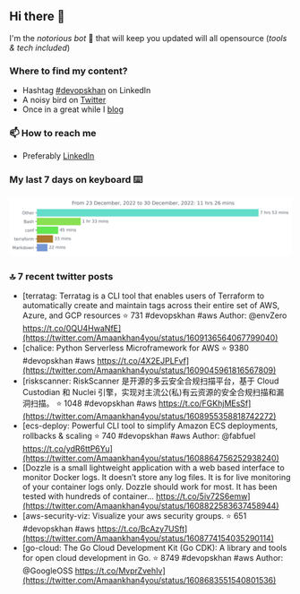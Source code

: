 <!--- [![Hits](https://hits.seeyoufarm.com/api/count/incr/badge.svg?url=https%3A%2F%2Fgithub.com%2Fakhan4u%2Fhit-counter&count_bg=%2379C83D&title_bg=%23555555&icon=&icon_color=%23E7E7E7&title=visits&edge_flat=false)](https://hits.seeyoufarm.com) --->

## Hi there 👋

I'm the _notorious bot_ 🤣 that will keep you updated will all opensource (_tools & tech included_) 

### Where to find my content?

* Hashtag [#devopskhan](https://www.linkedin.com/feed/hashtag/devopskhan) on LinkedIn
* A noisy bird on [Twitter](https://twitter.com/Amaankhan4you)
* Once in a great while I [blog](https://linuxparrot.netlify.app) 


### 📫 **How to reach me**

* Preferably [LinkedIn](https://www.linkedin.com/in/amaan-khan-linux-ninja)

### My last 7 days on keyboard ⌨️

<img src="https://github.com/akhan4u/akhan4u/blob/main/images/stat.svg" alt="Amaan's Wakatime Activity!"/>

### 🔝 7 recent twitter posts
<!-- DEVDOJO:START -->
- [terratag: Terratag is a CLI tool that enables users of Terraform to automatically create and maintain tags across their entire set of AWS, Azure, and GCP resources
⭐️ 731
#devopskhan #aws
Author: @envZero
https://t.co/0QU4HwaNfE](https://twitter.com/Amaankhan4you/status/1609136564067799040)
- [chalice: Python Serverless Microframework for AWS
⭐️ 9380
#devopskhan #aws
https://t.co/4X2EJPLFvf](https://twitter.com/Amaankhan4you/status/1609045961816567809)
- [riskscanner: RiskScanner 是开源的多云安全合规扫描平台，基于 Cloud Custodian 和 Nuclei 引擎，实现对主流公&lpar;私&rpar;有云资源的安全合规扫描和漏洞扫描。
⭐️ 1048
#devopskhan #aws
https://t.co/FGKhjMEsSf](https://twitter.com/Amaankhan4you/status/1608955358818742272)
- [ecs-deploy: Powerful CLI tool to simplify Amazon ECS deployments, rollbacks &amp; scaling
⭐️ 740
#devopskhan #aws
Author: @fabfuel
https://t.co/ydR6ttP6Yu](https://twitter.com/Amaankhan4you/status/1608864756252938240)
- [Dozzle is a small lightweight application with a web based interface to monitor Docker logs. It doesn’t store any log files. It is for live monitoring of your container logs only. Dozzle should work for most. It has been tested with hundreds of container… https://t.co/5iv72S6emw](https://twitter.com/Amaankhan4you/status/1608822583637458944)
- [aws-security-viz: Visualize your aws security groups.
⭐️ 651
#devopskhan #aws
https://t.co/BcAzy7USft](https://twitter.com/Amaankhan4you/status/1608774154035290114)
- [go-cloud: The Go Cloud Development Kit &lpar;Go CDK&rpar;: A library and tools for open cloud development in Go.
⭐️ 8749
#devopskhan #aws
Author: @GoogleOSS
https://t.co/MvprZvehIv](https://twitter.com/Amaankhan4you/status/1608683551540801536)
<!-- DEVDOJO:END -->

<!-- ![Amaan's GitHub stats](https://github-readme-stats.vercel.app/api?username=akhan4u&count_private=true&show_icons=true&hide=contribs) -->
